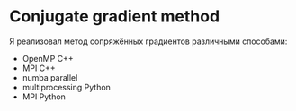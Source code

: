 # Сonjugate gradient method

Я реализовал метод сопряжённых градиентов различными способами:
- OpenMP C++
- MPI C++
- numba parallel 
- multiprocessing Python
- MPI Python
